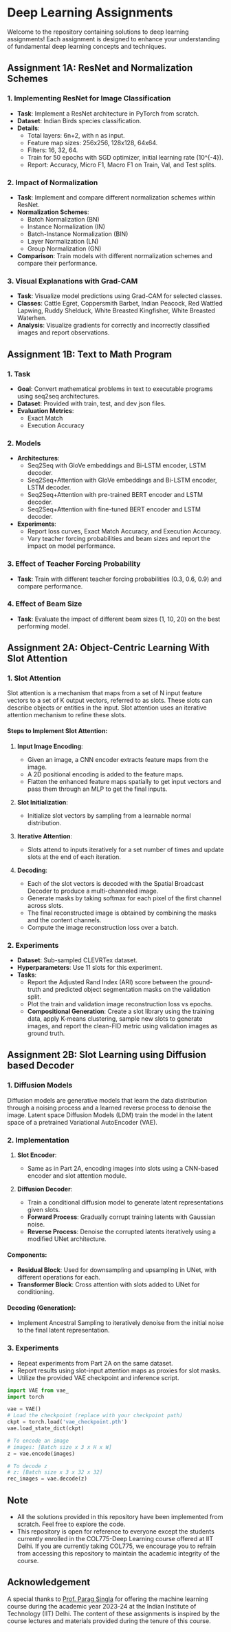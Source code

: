 # Deep Learning Assignments

Welcome to the repository containing solutions to deep learning assignments! Each assignment is designed to enhance your understanding of fundamental deep learning concepts and techniques.

## Assignment 1A: ResNet and Normalization Schemes

### 1. Implementing ResNet for Image Classification
- **Task**: Implement a ResNet architecture in PyTorch from scratch.
- **Dataset**: Indian Birds species classification.
- **Details**:
  - Total layers: 6n+2, with n as input.
  - Feature map sizes: 256x256, 128x128, 64x64.
  - Filters: 16, 32, 64.
  - Train for 50 epochs with SGD optimizer, initial learning rate \(10^{-4}\).
  - Report: Accuracy, Micro F1, Macro F1 on Train, Val, and Test splits.

### 2. Impact of Normalization
- **Task**: Implement and compare different normalization schemes within ResNet.
- **Normalization Schemes**:
  - Batch Normalization (BN)
  - Instance Normalization (IN)
  - Batch-Instance Normalization (BIN)
  - Layer Normalization (LN)
  - Group Normalization (GN)
- **Comparison**: Train models with different normalization schemes and compare their performance.

### 3. Visual Explanations with Grad-CAM
- **Task**: Visualize model predictions using Grad-CAM for selected classes.
- **Classes**: Cattle Egret, Coppersmith Barbet, Indian Peacock, Red Wattled Lapwing, Ruddy Shelduck, White Breasted Kingfisher, White Breasted Waterhen.
- **Analysis**: Visualize gradients for correctly and incorrectly classified images and report observations.

## Assignment 1B: Text to Math Program

### 1. Task
- **Goal**: Convert mathematical problems in text to executable programs using seq2seq architectures.
- **Dataset**: Provided with train, test, and dev json files.
- **Evaluation Metrics**:
  - Exact Match
  - Execution Accuracy

### 2. Models
- **Architectures**:
  - Seq2Seq with GloVe embeddings and Bi-LSTM encoder, LSTM decoder.
  - Seq2Seq+Attention with GloVe embeddings and Bi-LSTM encoder, LSTM decoder.
  - Seq2Seq+Attention with pre-trained BERT encoder and LSTM decoder.
  - Seq2Seq+Attention with fine-tuned BERT encoder and LSTM decoder.
- **Experiments**:
  - Report loss curves, Exact Match Accuracy, and Execution Accuracy.
  - Vary teacher forcing probabilities and beam sizes and report the impact on model performance.

### 3. Effect of Teacher Forcing Probability
- **Task**: Train with different teacher forcing probabilities (0.3, 0.6, 0.9) and compare performance.

### 4. Effect of Beam Size
- **Task**: Evaluate the impact of different beam sizes (1, 10, 20) on the best performing model.


## Assignment 2A: Object-Centric Learning With Slot Attention

### 1. Slot Attention
Slot attention is a mechanism that maps from a set of N input feature vectors to a set of K output vectors, referred to as slots. These slots can describe objects or entities in the input. Slot attention uses an iterative attention mechanism to refine these slots.

#### Steps to Implement Slot Attention:
1. **Input Image Encoding**:
    - Given an image, a CNN encoder extracts feature maps from the image.
    - A 2D positional encoding is added to the feature maps.
    - Flatten the enhanced feature maps spatially to get input vectors and pass them through an MLP to get the final inputs.

2. **Slot Initialization**:
    - Initialize slot vectors by sampling from a learnable normal distribution.

3. **Iterative Attention**:
    - Slots attend to inputs iteratively for a set number of times and update slots at the end of each iteration.

4. **Decoding**:
    - Each of the slot vectors is decoded with the Spatial Broadcast Decoder to produce a multi-channeled image.
    - Generate masks by taking softmax for each pixel of the first channel across slots.
    - The final reconstructed image is obtained by combining the masks and the content channels.
    - Compute the image reconstruction loss over a batch.

### 2. Experiments
- **Dataset**: Sub-sampled CLEVRTex dataset.
- **Hyperparameters**: Use 11 slots for this experiment.
- **Tasks**:
    - Report the Adjusted Rand Index (ARI) score between the ground-truth and predicted object segmentation masks on the validation split.
    - Plot the train and validation image reconstruction loss vs epochs.
    - **Compositional Generation**: Create a slot library using the training data, apply K-means clustering, sample new slots to generate images, and report the clean-FID metric using validation images as ground truth.

## Assignment 2B: Slot Learning using Diffusion based Decoder

### 1. Diffusion Models
Diffusion models are generative models that learn the data distribution through a noising process and a learned reverse process to denoise the image. Latent space Diffusion Models (LDM) train the model in the latent space of a pretrained Variational AutoEncoder (VAE).

### 2. Implementation
1. **Slot Encoder**:
    - Same as in Part 2A, encoding images into slots using a CNN-based encoder and slot attention module.

2. **Diffusion Decoder**:
    - Train a conditional diffusion model to generate latent representations given slots.
    - **Forward Process**: Gradually corrupt training latents with Gaussian noise.
    - **Reverse Process**: Denoise the corrupted latents iteratively using a modified UNet architecture.

#### Components:
- **Residual Block**: Used for downsampling and upsampling in UNet, with different operations for each.
- **Transformer Block**: Cross attention with slots added to UNet for conditioning.

#### Decoding (Generation):
- Implement Ancestral Sampling to iteratively denoise from the initial noise to the final latent representation.

### 3. Experiments
- Repeat experiments from Part 2A on the same dataset.
- Report results using slot-input attention maps as proxies for slot masks.
- Utilize the provided VAE checkpoint and inference script.

```python
import VAE from vae_
import torch

vae = VAE()
# Load the checkpoint (replace with your checkpoint path)
ckpt = torch.load('vae_checkpoint.pth')
vae.load_state_dict(ckpt)

# To encode an image
# images: [Batch size x 3 x H x W]
z = vae.encode(images)

# To decode z
# z: [Batch size x 3 x 32 x 32]
rec_images = vae.decode(z)
```

## Note

- All the solutions provided in this repository have been implemented from scratch. Feel free to explore the code.
- This repository is open for reference to everyone except the students currently enrolled in the COL775-Deep Learning course offered at IIT Delhi. If you are currently taking COL775, we encourage you to refrain from accessing this repository to maintain the academic integrity of the course.

## Acknowledgement

A special thanks to [Prof. Parag Singla](https://www.cse.iitd.ac.in/~parags/teaching.html) for offering the machine learning course during the academic year 2023-24 at the Indian Institute of Technology (IIT) Delhi. The content of these assignments is inspired by the course lectures and materials provided during the tenure of this course.